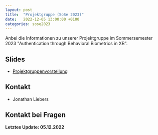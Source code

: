 ```yaml
---
layout: post
title:  "Projektgruppe (SoSe 2023)"
date:   2022-12-05 13:00:00 +0100
categories: sose2023
---
```


Anbei die Informationen zu unserer Projektgruppe im Sommersemester 2023 "Authentication through Behavioral Biometrics in XR".

## Slides

* [Projektgruppenvorstellung](assets/files/pg_presentation_29-11-2022.pdf)

## Kontakt

* Jonathan Liebers

## Kontakt bei Fragen

**Letztes Update: 05.12.2022**
